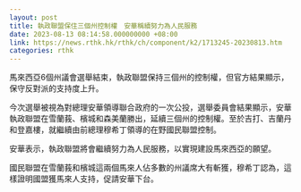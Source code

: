 ```yaml
---
layout: post
title: 執政聯盟保住三個州控制權　安華稱續努力為人民服務
date: 2023-08-13 08:14:58.000000000 +08:00
link: https://news.rthk.hk/rthk/ch/component/k2/1713245-20230813.htm
categories: rthk
---
```


馬來西亞6個州議會選舉結束，執政聯盟保持三個州的控制權，但官方結果顯示，保守反對派的支持度上升。

今次選舉被視為對總理安華領導聯合政府的一次公投，選舉委員會結果顯示，安華執政聯盟在雪蘭莪、檳城和森美蘭勝出，延續三個州的控制權。至於吉打、吉蘭丹和登嘉樓，就繼續由前總理穆希丁領導的在野國民聯盟控制。

安華表示，執政聯盟將會繼續努力為人民服務，以實現建設馬來西亞的願望。

國民聯盟在雪蘭莪和檳城這兩個馬來人佔多數的州議席大有斬獲，穆希丁認為，這樣證明國盟獲馬來人支持，促請安華下台。
